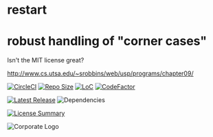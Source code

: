 # restart
robust handling of "corner cases"
==========
Isn't the MIT license great?

<http://www.cs.utsa.edu/~srobbins/web/usp/programs/chapter09/>

[![CircleCI](https://img.shields.io/circleci/build/github/InnovAnon-Inc/restart?color=%23FF1100&logo=InnovAnon%2C%20Inc.&logoColor=%23FF1133&style=plastic)](https://circleci.com/gh/InnovAnon-Inc/restart)
[![Repo Size](https://img.shields.io/github/repo-size/InnovAnon-Inc/restart?color=%23FF1100&logo=InnovAnon%2C%20Inc.&logoColor=%23FF1133&style=plastic)](https://github.com/InnovAnon-Inc/restart)
[![LoC](https://tokei.rs/b1/github/InnovAnon-Inc/restart?category=code)](https://github.com/InnovAnon-Inc/restart)
[![CodeFactor](https://www.codefactor.io/repository/github/InnovAnon-Inc/restart/badge)](https://www.codefactor.io/repository/github/InnovAnon-Inc/restart)

[![Latest Release](https://img.shields.io/github/commits-since/InnovAnon-Inc/restart/latest?color=%23FF1100&include_prereleases&logo=InnovAnon%2C%20Inc.&logoColor=%23FF1133&style=plastic)](https://github.com/InnovAnon-Inc/restart/releases/latest)
![Dependencies](https://img.shields.io/librariesio/github/InnovAnon-Inc/restart?color=%23FF1100&style=plastic)

[![License Summary](https://img.shields.io/github/license/InnovAnon-Inc/restart?color=%23FF1100&label=Free%20Code%20for%20a%20Free%20World%21&logo=InnovAnon%2C%20Inc.&logoColor=%23FF1133&style=plastic)](https://tldrlegal.com/license/unlicense#summary)

![Corporate Logo](https://i.imgur.com/UD8y4Is.gif)

